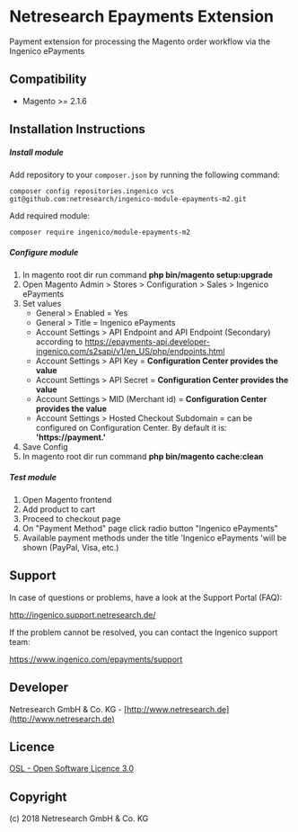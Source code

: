Netresearch Epayments Extension
=====================
Payment extension for processing the Magento order workflow via the Ingenico ePayments

Compatibility
-------------
- Magento >= 2.1.6

Installation Instructions
-------------------------

##### Install module 

Add repository to your `composer.json` by running the following command: 

    composer config repositories.ingenico vcs git@github.com:netresearch/ingenico-module-epayments-m2.git
    
Add required module:

    composer require ingenico/module-epayments-m2

##### Configure module 
1. In magento root dir run command **php bin/magento setup:upgrade** 
2. Open Magento Admin > Stores > Configuration > Sales > Ingenico ePayments 
3. Set values 
    * General > Enabled = Yes 
    * General > Title = Ingenico ePayments
    * Account Settings > API Endpoint and API Endpoint (Secondary) according to https://epayments-api.developer-ingenico.com/s2sapi/v1/en_US/php/endpoints.html
    * Account Settings > API Key = **Configuration Center provides the value**
    * Account Settings > API Secret = **Configuration Center provides the value**
    * Account Settings > MID (Merchant id) = **Configuration Center provides the value**
    * Account Settings > Hosted Checkout Subdomain = can be configured on Configuration Center. By default it is: **'https://payment.'**
4. Save Config 
5. In magento root dir run command **php bin/magento cache:clean**

##### Test module  

1. Open Magento frontend 
2. Add product to cart  
3. Proceed to checkout page 
4. On "Payment Method" page click radio button "Ingenico ePayments"
5. Available payment methods under the title 'Ingenico ePayments 'will be shown (PayPal, Visa, etc.) 
 
Support
-------
In case of questions or problems, have a look at the Support Portal (FAQ):

http://ingenico.support.netresearch.de/

If the problem cannot be resolved, you can contact the Ingenico support team: 

https://www.ingenico.com/epayments/support


Developer
---------
Netresearch GmbH &amp; Co. KG - 
[http://www.netresearch.de](http://www.netresearch.de)

Licence
-------
[OSL - Open Software Licence 3.0](http://opensource.org/licenses/osl-3.0.php)

Copyright
---------
(c) 2018 Netresearch GmbH & Co. KG

